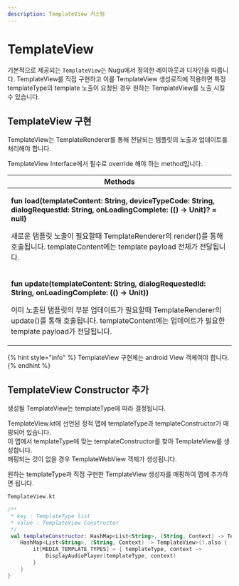 ```yaml
---
description: TemplateView 커스텀
---
```


# TemplateView

기본적으로 제공되는 `TemplateView`는 Nugu에서 정의한 레이아웃과 디자인을 따릅니다. TemplateView를 직접 구현하고 이를 TemplateView 생성로직에 적용하면 특정 templateType의 template 노출이 요청된 경우 원하는 TemplateView를 노출 시킬 수 있습니다.

## TemplateView 구현

TemplateView는 TemplateRenderer를 통해 전달되는 템플릿의 노출과 업데이트를 처리해야 합니다.

TemplateView Interface에서 필수로 override 해야 하는 method입니다.

| Methods                                                                                                                                                                                                                                                         |
| --------------------------------------------------------------------------------------------------------------------------------------------------------------------------------------------------------------------------------------------------------------- |
| <p><strong>fun load(templateContent: String, deviceTypeCode: String, dialogRequestId: String, onLoadingComplete: (() -> Unit)? = null)</strong> </p><p>새로운 탬플릿 노출이 필요할때 TemplateRenderer의 render()를 통해 호출됩니다. templateContent에는 template payload 전체가 전달됩니다.</p> |
| <p><strong>fun update(templateContent: String, dialogRequestedId: String, onLoadingComplete: (() -> Unit))</strong> </p><p>이미 노출된 탬플릿의 부분 업데이트가 필요할때 TemplateRenderer의 update()를 통해 호출됩니다. templateContent에는 업데이트가 필요한 template payload가 전달됩니다.</p>             |

{% hint style="info" %}
TemplateView 구현체는 android View 객체여야 합니다.
{% endhint %}

## TemplateView Constructor 추가

생성될 TemplateView는 templateType에 따라 결정됩니다.

TemplateView.kt에 선언된 정적 맵에 templateType과 templateConstructor가 매핑되어 있습니다.\
이 맵에서 templateType에 맞는 templateConstructor를 찾아 TemplateView를 생성합니다.\
매핑되는 것이 없을 경우 TemplateWebView 객체가 생성됩니다.

원하는 templateType과 직접 구현한 TemplateView 생성자를 매핑하여 맵에 추가하면 됩니다.

```kotlin
TemplateView.kt

/**
 * key : TemplateType list
 * value : TemplateView Constructor
 */
 val templateConstructor: HashMap<List<String>, (String, Context) -> TemplateView> by lazy {
    HashMap<List<String>, (String, Context) -> TemplateView>().also {
        it[MEDIA_TEMPLATE_TYPES] = { templateType, context ->
            DisplayAudioPlayer(templateType, context)
        }
    }
}
```
